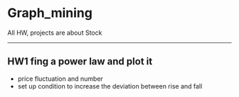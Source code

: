 # Graph_mining

All HW, projects are about Stock

---
## HW1 fing a power law and plot it
- price fluctuation and number
- set up condition to increase the deviation between rise and fall
